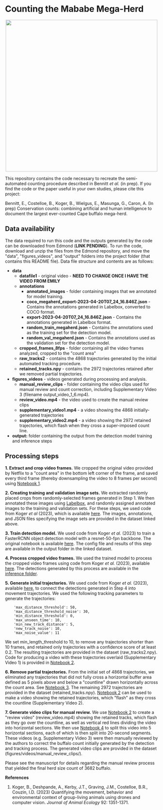 # Counting the Mababe Mega-Herd

<p align="center">
<img src="images/cover_image.png" height="500px">
</p>


This repository contains the code necessary to recreate the semi-automated counting procedure described in Bennitt *et al.* (in prep). If you find the code or the paper useful in your own studies, please cite this project:

Bennitt, E., Costelloe, B., Koger, B., Wielgus, E., Masunga, G., Caron, A. (In prep) Conservation counts: combining artificial and human intelligence to document the largest ever-counted Cape buffalo mega-herd.

## Data availability
The data required to run this code and the outputs generated by the code can be downloaded from Edmond (**LINK PENDING**). To run the code, download and unzip the files from the Edmond repository, and move the "data", "figures_videos", and "output" folders into the project folder (that contains this README file). Data file structure and contents are as follows:
- **data**
    - **datafile1** - original video - **NEED TO CHANGE ONCE I HAVE THE VIDEO FROM EMILY**
    - **annotations**
        - **annotated_images** - folder containing images that we annotated for model training.
        - **coco_megaherd_export-2023-04-20T07_24_16.846Z.json** - Contains the annotations generated in Labelbox, converted to COCO format.
        - **export-2023-04-20T07_24_16.846Z.json** - Contains the annotations generated in Labelbox format.
        - **random_train_megaherd.json** - Contains the annotations used as the training set for the detection model.
        - **random_val_megaherd.json** - Contains the annotations used as the validation set for the detection model.
    - **cropped_frames_8fps** - folder containing all the video frames analyzed, cropped to the "count area"
    - **raw_tracks2** - contains the 4868 trajectories generated by the initial automated tracking procedure. 
    - **retained_tracks.npy** - contains the 2972 trajectories retained after we removed partial trajectories.
- **figures_videos** - videos generated during processing and analysis.
    - **manual_review_clips** - folder containing the video clips used for manual review and count correction, including Supplementary Video 3 (filename output_video_1_6.mp4).
    - **review_video.mp4** - the video used to create the manual review clips
    - **supplementary_video1.mp4** - a video showing the 4868 initially-generated trajectories
    - **supplementary_video2.mp4** - a video showing the 2972 retained trajectories, which flash when they cross a super-imposed count line.
- **output:** folder containing the output from the detection model training and inference steps

## Processing steps

**1. Extract and crop video frames.** We cropped the original video provided by Netflix to a "count area" in the bottom left corner of the frame, and saved every third frame (thereby downsampling the video to 8 frames per second) using [Notebook 1](1_crop_downsample_video.ipynb). 

**2. Creating training and validation image sets.** We extracted randomly placed crops from randomly-selected frames generated in Step 1. We then annotated these images using [Labelbox](https://labelbox.com/), and randomly assigned annotated images to the training and validation sets. For these steps, we used code from Koger *et al* (2023), which is available [here](https://github.com/benkoger/overhead-video-worked-examples). The images, annotations, and JSON files specifying the image sets are provided in the dataset linked above.

**3. Train detection model.** We used code from Koger *et al.* (2023) to train a FasterRCNN object detection model with a resnet-50-fpn backbone. The original notebook is available [here](https://github.com/benkoger/overhead-video-worked-examples/blob/main/geladas/detection/model-training/train_gelada_detection.ipynb). The config file and results of this step are available in the output folder in the linked dataset.

**4. Process cropped video frames.** We used the trained model to process the cropped video frames using code from Koger *et al.* (2023), available [here](https://github.com/benkoger/overhead-video-worked-examples/blob/main/geladas/detection/inference/process-video.ipynb). The detections generated by this process are available in the [inference folder](output/megaherd-random-plateau-LRscheduler-cropped-color-aug-new-dataloader_6-6-23_maxiter-9000_lr-0.0019_detectPerIm-800_minsize-0_batchsize-8_nms-0.5/inference/).

**5. Generate initial trajectories.** We used code from Koger *et al.* (2023), available [here](https://github.com/benkoger/overhead-video-worked-examples/blob/main/geladas/tracking/detections_to_tracks.ipynb), to connect the detections generated in Step 4 into movement trajectories. We used the following tracking parameters to generate the trajectories:
        
        'max_distance_threshold': 50,
        'max_distance_threshold_noise': 30,
        'min_distance_threshold': 0,
        'max_unseen_time': 10,
        'min_new_track_distance': 5,
        'new_track_noise': 10,
        'max_noise_value': 11
We set min_length_threshold to 10, to remove any trajectories shorter than 10 frames, and retained only trajectories with a confidence score of at least 0.2. The resulting trajectories are provided in the dataset (raw_tracks2.npy). Code for producing a video with these trajectories overlaid (Supplementary Video 1) is provided in [Notebook 2](2_make_tracked_videos.ipynb).

**6. Remove partial trajectories.** From the initial set of 4868 trajectories, we eliminated any trajectories that did not fully cross a horizontal buffer area defined as 5 pixels above and below a "countline" drawn horizontally across the count area. See [Notebook 3](3_remove_partial_tracks.ipynb). The remaining 2972 trajectories are provided in the dataset (retained_tracks.npy). [Notebook 2](2_make_tracked_videos.ipynb) can be used to make a video showing the retained trajectories, which "flash" as they cross the countline (Supplementary Video 2).

**7. Generate video clips for manual review.** We use [Notebook 2](2_make_tracked_videos.ipynb) to create a "review video" (review_video.mp4) showing the retained tracks, which flash as they go over the countline, as well as vertical red lines dividing the video into horizontal sections. We then use [Notebook 4](4_make_validation_videos.ipynb) to split this video into 5 horizontal sections, each of which is then split into 20-second segments. These videos (e.g. Supplementary Video 3) were then manually reviewed by the authors to correct the buffalo count initially generated by the detection and tracking process. The generated video clips are provided in the dataset (figures/videos/manual_review_clips/).

Please see the manuscript for details regarding the manual review process that yielded the final herd size count of 3682 buffalo.

**References**
1. Koger, B., Deshpande, A., Kerby, J.T., Graving, J.M., Costelloe, B.R., Couzin, I.D. (2023) Quantifying the movement, behavior and environmental context of group-living animals using drones and computer vision. *Journal of Animal Ecology* 92: 1351-1371.